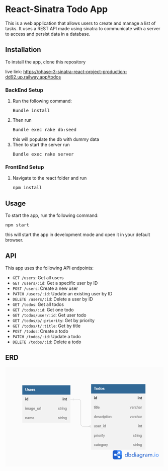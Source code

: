 # React-Sinatra Todo App

This is a web application that allows users to create and manage a list of tasks. It uses a REST API made using sinatra to communicate with a server to access and persist data in a database.

## Installation

<p>To install the app, clone this repository</p>
<p>live link: <a href="https://phase-3-sinatra-react-project-production-dd92.up.railway.app/todos">https://phase-3-sinatra-react-project-production-dd92.up.railway.app/todos</a></p>

### BackEnd Setup

<ol>
<li>Run the following command: <pre>Bundle install</pre>
<li>Then run <pre>Bundle exec rake db:seed</pre> this will populate the db with dummy data</li>
<li>Then to start the server run <pre>Bundle exec rake server</pre></li>
</ol>

### FrontEnd Setup

<ol>
<li>Navigate to the react folder and run <pre>npm install</pre>
</ol>

## Usage

To start the app, run the following command:

<pre>npm start</pre>

this will start the app in development mode and open it in your default browser.

## API

This app uses the following API endpoints:

- `GET /users`: Get all users
- `GET /users/:id`: Get a specific user by ID
- `POST /users`: Create a new user
- `PATCH /users/:id`: Update an existing user by ID
- `DELETE /users/:id`: Delete a user by ID
- `GET /todos`: Get all todos
- `GET /todos/:id`: Get one todo
- `GET /todos/user/:id`: Get user todo
- `GET /todos/p/:priority`: Get by priority
- `GET /todos/t/:title`: Get by title
- `POST /todos`: Create a todo
- `PATCH /todos/:id`: Update a todo
- `DELETE /todos/:id`: Delete a todo

## ERD


![ERD diagram ](/Erd.png)
